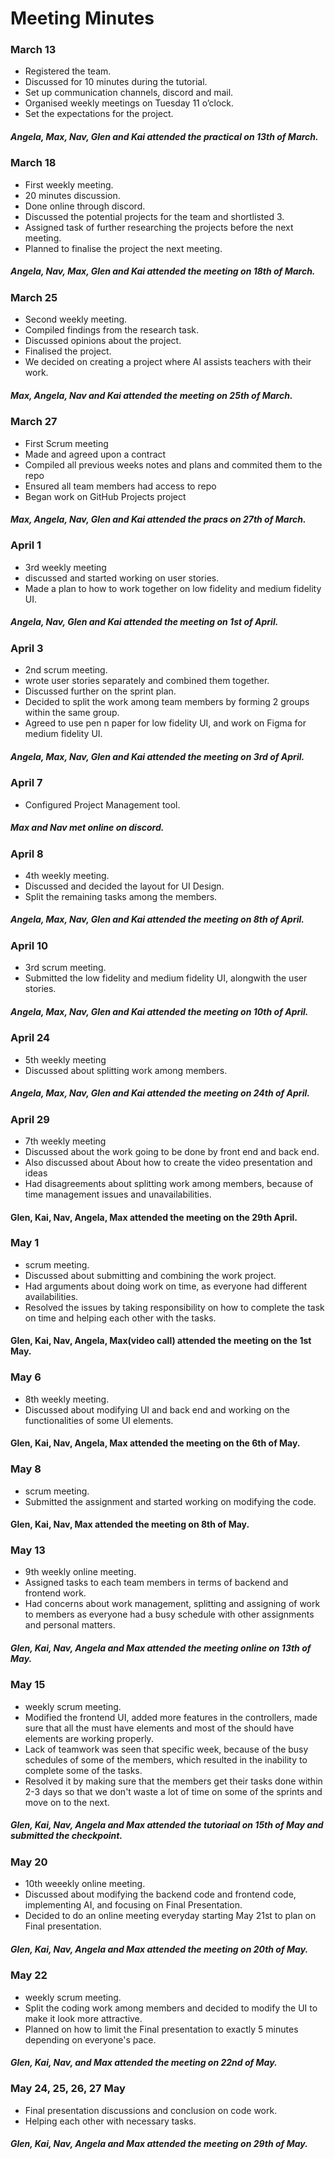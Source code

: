 # Meeting Minutes

### March 13
- Registered the team.
- Discussed for 10 minutes during the tutorial.
- Set up communication channels, discord and mail.
- Organised weekly meetings on Tuesday 11 o’clock.
- Set the expectations for the project.
##### Angela, Max, Nav, Glen and Kai attended the practical on 13th of March.

### March 18
- First weekly meeting.
- 20 minutes discussion.
- Done online through discord.
- Discussed the potential projects for the team and shortlisted 3.
- Assigned task of further researching the projects before the next meeting.
- Planned to finalise the project the next meeting.
##### Angela, Nav, Max, Glen and Kai attended the meeting on 18th of March.
### March 25
- Second weekly meeting.
- Compiled findings from the research task.
- Discussed opinions about the project.
- Finalised the project.
- We decided on creating a project where AI assists teachers with their work.
##### Max, Angela, Nav and Kai attended the meeting on 25th of March.
### March 27
- First Scrum meeting
- Made and agreed upon a contract
- Compiled all previous weeks notes and plans and commited them to the repo
- Ensured all team members had access to repo
- Began work on GitHub Projects project
##### Max, Angela, Nav, Glen and Kai attended the pracs on 27th of March.

### April 1     
- 3rd weekly meeting
- discussed and started working on user stories.
- Made a plan to how to work together on low fidelity and medium fidelity UI.
##### Angela, Nav, Glen and Kai attended the meeting on 1st of April.

### April 3
- 2nd scrum meeting.
- wrote user stories separately and combined them together.
- Discussed further on the sprint plan.
- Decided to split the work among team members by forming 2 groups within the same group.
- Agreed to use pen n paper for low fidelity UI, and work on Figma for medium fidelity UI.
##### Angela, Max, Nav, Glen and Kai attended the meeting on 3rd of April.

### April 7
- Configured Project Management tool.
##### Max and Nav met online on discord.

### April 8
- 4th weekly meeting.
- Discussed and decided the layout for UI Design.
- Split the remaining tasks among the members.
##### Angela, Max, Nav, Glen and Kai attended the meeting on 8th of April.

### April 10
- 3rd scrum meeting.
- Submitted the low fidelity and medium fidelity UI, alongwith the user stories.
##### Angela, Max, Nav, Glen and Kai attended the meeting on 10th of April.

### April 24
- 5th weekly meeting
- Discussed about splitting work among members.
##### Angela, Max, Nav, Glen and Kai attended the meeting on 24th of April.
  
### April 29
- 7th weekly meeting
- Discussed about the work going to be done by front end and back end.
- Also discussed about About how to create the video presentation and ideas
- Had disagreements about splitting work among members, because of time management issues and unavailabilities.
#### Glen, Kai, Nav, Angela, Max attended the meeting on the 29th April.

### May 1
- scrum meeting.
- Discussed about submitting and combining the work project.
- Had arguments about doing work on time, as everyone had different availabilities.
- Resolved the issues by taking responsibility on how to complete the task on time and helping each other with the tasks.
#### Glen, Kai, Nav, Angela, Max(video call) attended the meeting on the 1st May.

### May 6   
- 8th weekly meeting.
- Discussed about modifying UI and back end and working on the functionalities of some UI elements.
#### Glen, Kai, Nav, Angela, Max attended the meeting on the 6th of May.

### May 8  
- scrum meeting.
- Submitted the assignment and started working on modifying the code.
#### Glen, Kai, Nav, Max attended the meeting on 8th of May.

### May 13
- 9th weekly online meeting.
- Assigned tasks to each team members in terms of backend and frontend work.
- Had concerns about work management, splitting and assigning of work to members as everyone had a busy schedule with other assignments and personal matters.
##### Glen, Kai, Nav, Angela and Max attended the meeting online on 13th of May.

### May 15
- weekly scrum meeting.
- Modified the frontend UI, added more features in the controllers, made sure that all the must have elements and most of the should have elements are working properly.
- Lack of teamwork was seen that specific week, because of the busy schedules of some of the members, which resulted in the inability to complete some of the tasks.
- Resolved it by making sure that the members get their tasks done within 2-3 days so that we don't waste a lot of time on some of the sprints and move on to the next.
##### Glen, Kai, Nav, Angela and Max attended the tutoriaal on 15th of May and submitted the checkpoint.

### May 20
- 10th weeekly online meeting.
- Discussed about modifying the backend code and frontend code, implementing AI, and focusing on Final Presentation.
- Decided to do an online meeting everyday starting May 21st to plan on Final presentation.
##### Glen, Kai, Nav, Angela and Max attended the meeting on 20th of May.

### May 22
- weekly scrum meeting.
- Split the coding work among members and decided to modify the UI to make it look more attractive.
- Planned on how to limit the Final presentation to exactly 5 minutes depending on everyone's pace.
##### Glen, Kai, Nav, and Max attended the meeting on 22nd of May.

### May 24, 25, 26, 27 May
- Final presentation discussions and conclusion on code work.
- Helping each other with necessary tasks.
##### Glen, Kai, Nav, Angela and Max attended the meeting on 29th of May.
  
